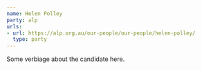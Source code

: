 ```yaml
---
name: Helen Polley
party: alp
urls:
- url: https://alp.org.au/our-people/our-people/helen-polley/
  type: party
---
```

Some verbiage about the candidate here.
